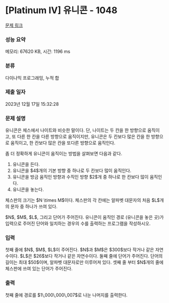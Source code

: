 # [Platinum IV] 유니콘 - 1048 

[문제 링크](https://www.acmicpc.net/problem/1048) 

### 성능 요약

메모리: 67620 KB, 시간: 1196 ms

### 분류

다이나믹 프로그래밍, 누적 합

### 제출 일자

2023년 12월 17일 15:32:28

### 문제 설명

<p>유니콘은 체스에서 나이트와 비슷한 말이다. 단, 나이트는 두 칸을 한 방향으로 움직이고, 또 다른 한 칸을 다른 방향으로  움직이지만, 유니콘은 두 칸보다 많은 칸을 한 방향으로 움직이고, 한 칸보다 많은 칸을 또다른 방향으로 움직인다.</p>

<p>좀 더 정확하게 유니콘이 움직이는 방법을 살펴보면 다음과 같다.</p>

<ol>
	<li>유니콘을 든다.</li>
	<li>유니콘을 $4$개의 기본 방향 중 하나로 두 칸보다 많이 움직인다.</li>
	<li>유니콘을 방금 움직인 방향과 수직인 방향 $2$개 중 하나로 한 칸보다 많이 움직인다.</li>
	<li>유니콘을 놓는다.</li>
</ol>

<p>체스판의 크기는 $N \times M$이다. 체스판의 각 칸에는 알파벳 대문자의 처음 $L$개의 문자 중 하나가 쓰여 있다.</p>

<p>$N$, $M$, $L$, 그리고 단어가 주어진다. 유니콘이 움직인 경로 (유니콘을 놓은 곳)가 입력으로 주어진 단어와 일치하는 경우의 수를 출력하는 프로그램을 작성하시오.</p>

### 입력 

 <p>첫째 줄에 $N$, $M$, $L$이 주어진다. $N$과 $M$은 $300$보다 작거나 같은 자연수이다. $L$은 $26$보다 작거나 같은 자연수이다. 둘째 줄에 단어가 주어진다. 단어의 길이는 최대 $50$이며, 알파벳 대문자로만 이루어져 있다. 셋째 줄 부터 $N$개의 줄에 체스판에 쓰여 있는 단어가 주어진다.</p>

### 출력 

 <p>첫째 줄에 경로를 $1\,000\,000\,007$로 나눈 나머지를 출력한다.</p>

